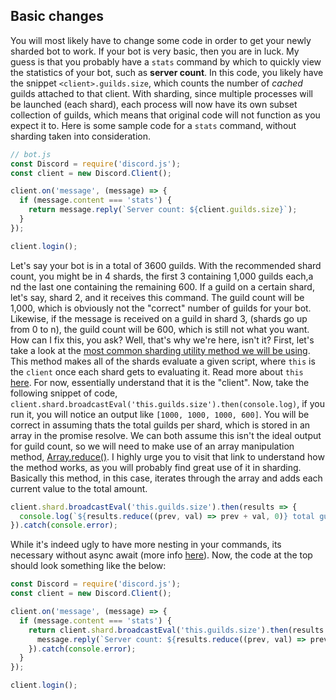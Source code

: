 ## Basic changes

You will most likely have to change some code in order to get your newly sharded bot to work. If your bot is very basic, then you are in luck. My guess is that you probably have a `stats` command by which to quickly view the statistics of your bot, such as **server count**. In this code, you likely have the snippet `<client>.guilds.size`, which counts the number of *cached* guilds attached to that client. With sharding, since multiple processes will be launched (each shard), each process will now have its own subset collection of guilds, which means that original code will not function as you expect it to. Here is some sample code for a `stats` command, without sharding taken into consideration.

```js
// bot.js
const Discord = require('discord.js');
const client = new Discord.Client();

client.on('message', (message) => {
  if (message.content === 'stats') {
    return message.reply(`Server count: ${client.guilds.size}`);
  }
});

client.login();
```

Let's say your bot is in a total of 3600 guilds. With the recommended shard count, you might be in 4 shards, the first 3 containing 1,000 guilds each,a nd the last one containing the remaining 600. If a guild on a certain shard, let's say, shard 2, and it receives this command. The guild count will be 1,000, which is obviously not the "correct" number of guilds for your bot. Likewise, if the message is received on a guild in shard 3, (shards go up from 0 to n), the guild count will be 600, which is still not what you want. How can I fix this, you ask? Well, that's why we're here, isn't it?
First, let's take a look at the [most common sharding utility method we will be using](https://discord.js.org/#/docs/main/stable/class/ShardClientUtil?scrollTo=broadcastEval). This method makes all of the shards evaluate a given script, where `this` is the `client` once each shard gets to evaluating it. Read more about `this` [here](https://developer.mozilla.org/en-US/docs/Web/JavaScript/Reference/Operators/this). For now, essentially understand that it is the "client".
Now, take the following snippet of code, `client.shard.broadcastEval('this.guilds.size').then(console.log)`, if you run it, you will notice an output like `[1000, 1000, 1000, 600]`. You will be correct in assuming thats the total guilds per shard, which is stored in an array in the promise resolve. We can both assume this isn't the ideal output for guild count, so we will need to make use of an array manipulation method, [Array.reduce()](https://developer.mozilla.org/en-US/docs/Web/JavaScript/Reference/Global_Objects/Array/Reduce). I highly urge you to visit that link to understand how the method works, as you will probably find great use of it in sharding. Basically this method, in this case, iterates through the array and adds each current value to the total amount.

```js
client.shard.broadcastEval('this.guilds.size').then(results => {
  console.log(`${results.reduce((prev, val) => prev + val, 0)} total guilds`);
}).catch(console.error);

```

While it's indeed ugly to have more nesting in your commands, its necessary without async await (more info [here](/asyncawait/placeholder)). Now, the code at the top should look something like the below:

```js
const Discord = require('discord.js');
const client = new Discord.Client();

client.on('message', (message) => {
  if (message.content === 'stats') {
    return client.shard.broadcastEval('this.guilds.size').then(results => {
      message.reply(`Server count: ${results.reduce((prev, val) => prev + val, 0)}`);
    }).catch(console.error);
  }
});

client.login();
```

